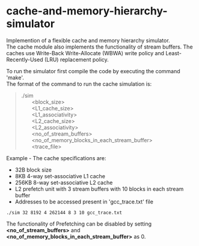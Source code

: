# cache-and-memory-hierarchy-simulator
 Implemention of a flexible cache and memory hierarchy simulator.<br/>
 The cache module also implements the functionality of stream buffers. The caches use Write-Back Write-Allocate (WBWA) write policy and Least-Recently-Used (LRU) replacement policy.

To run the simulator first compile the code by executing the command 'make'.<br/>
The format of the command to run the cache simulation is:

>./sim<br/>
>&emsp;&emsp;<block_size><br/>
>&emsp;&emsp;<L1_cache_size><br/>
>&emsp;&emsp;<L1_associativity><br/>
>&emsp;&emsp;<L2_cache_size><br/>
>&emsp;&emsp;<L2_associativity><br/>
>&emsp;&emsp;<no_of_stream_buffers><br/>
>&emsp;&emsp;<no_of_memory_blocks_in_each_stream_buffer><br/>
>&emsp;&emsp;<trace_file><br/>

Example - The cache specifications are:
* 32B block size
* 8KB 4-way set-associative L1 cache
* 256KB 8-way set-associative L2 cache
* L2 prefetch unit with 3 stream buffers with 10 blocks in each stream buffer
* Addresses to be accessed present in 'gcc_trace.txt' file 

```./sim 32 8192 4 262144 8 3 10 gcc_trace.txt```

The functionality of Prefetching can be disabled by setting **<no_of_stream_buffers>** and **<no_of_memory_blocks_in_each_stream_buffer>** as 0.

